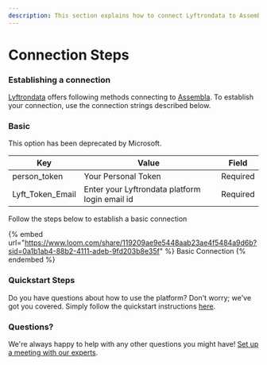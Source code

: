 ```yaml
---
description: This section explains how to connect Lyftrondata to Assembla.
---
```


# Connection Steps

### Establishing a connection

[Lyftrondata](https://www.lyftrondata.com) offers following methods connecting to [Assembla](https://www.lyftrondata.com/integration/commerce-analytics/assembla/). To establish your connection, use the connection strings described below.

### Basic

This option has been deprecated by Microsoft.

| Key                | Value                                          | Field    |
| ------------------ | ---------------------------------------------- | -------- |
| person\_token      | Your Personal Token                            | Required |
| Lyft\_Token\_Email | Enter your Lyftrondata platform login email id | Required |

Follow the steps below to establish a basic connection

{% embed url="https://www.loom.com/share/119209ae9e5448aab23ae4f5484a9d6b?sid=0a1b1ab4-88b2-4111-adeb-9fd203b8e35f" %}
Basic Connection
{% endembed %}

### Quickstart Steps

Do you have questions about how to use the platform? Don't worry; we've got you covered. Simply follow the quickstart instructions [here](README.md).

### Questions? <a href="#questions" id="questions"></a>

We're always happy to help with any other questions you might have! [Set up a meeting with our experts](https://www.lyftrondata.com/book-a-meeting/).
